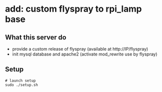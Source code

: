 # add: custom flyspray to rpi_lamp base

## What this server do

- provide a custom release of flyspray (available at http://IP/flyspray)
- init mysql database and apache2 (activate mod_rewrite use by flyspray)

## Setup

    # launch setup
    sudo ./setup.sh
